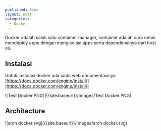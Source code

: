 ```yaml
---
published: true
layout: post
categories:
  - Docker
---
```

Docker adalah salah satu container manager, container adalah cara untuk mendeploy apps dengan mengisolasi apps serta dependensinya dari host os.

## Instalasi
Untuk instalasi docker ada pada web documentasinya [https://docs.docker.com/engine/install/](https://docs.docker.com/engine/install/)

![Test Docker.PNG]({{site.baseurl}}/images/Test Docker.PNG)

## Architecture

![arch docker.svg]({{site.baseurl}}/images/arch docker.svg)


